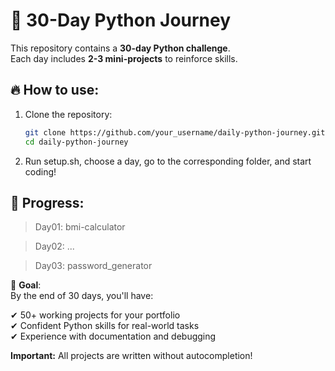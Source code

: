 # 🚀 30-Day Python Journey

This repository contains a **30-day Python challenge**.  
Each day includes **2-3 mini-projects** to reinforce skills.

## 🔥 How to use:  
1. Clone the repository:  
   ```bash  
   git clone https://github.com/your_username/daily-python-journey.git  
   cd daily-python-journey  
   ```  
2. Run setup.sh, choose a day, go to the corresponding folder, and start coding!

## 📌 Progress:
> Day01: bmi-calculator

> Day02: ...

> Day03: password_generator

🎯 **Goal**:  
By the end of 30 days, you'll have:

✔ 50+ working projects for your portfolio  
✔ Confident Python skills for real-world tasks  
✔ Experience with documentation and debugging  

**Important:** All projects are written without autocompletion!

